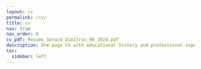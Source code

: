 ```yaml
---
layout: cv
permalink: /cv/
title: cv
nav: true
nav_order: 6
cv_pdf: Resume_Gorazd_Dimitrov_06_2024.pdf
description: One page CV with educational history and professional experiences (PDF on the right).
toc:
  sidebar: left
---
```

